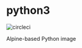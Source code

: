 # python3

![circleci][circleci]

Alpine-based Python image

[circleci]: https://img.shields.io/circleci/build/gh/vektorcloud/python3?color=1dd6c9&logo=CircleCI&logoColor=1dd6c9&style=for-the-badge "python3"
